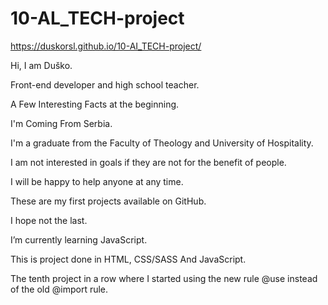 # 10-AL_TECH-project
 https://duskorsl.github.io/10-AI_TECH-project/

Hi, I am Duško.




Front-end developer and high school teacher.

A Few Interesting Facts at the beginning.

I'm Coming From Serbia.

I'm a graduate from the Faculty of Theology and University of Hospitality.

I am not interested in goals if they are not for the benefit of people.

I will be happy to help anyone at any time.

These are my first projects available on GitHub.

I hope not the last.

I’m currently learning JavaScript.

This is project done in HTML, CSS/SASS And JavaScript.

The tenth project in a row where I started using the new rule @use instead of the old @import rule.
